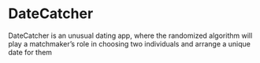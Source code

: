 # DateCatcher
DateCatcher is an unusual dating app, where the randomized algorithm will play a matchmaker’s role in choosing two individuals and arrange a unique date for them

